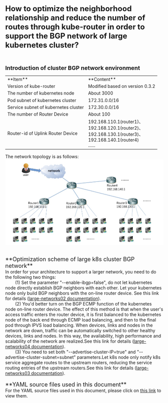 <font size="5">**How to optimize the neighborhood relationship and reduce the number of routes through kube-router in order to support the BGP network of large kubernetes cluster?**</font>
<br>
<br>
<br>

<font size="4">**Introduction of cluster BGP network environment**</font><br>
<table>
<tr><td>**Item**</td><td>**Content**</td></tr>
<tr><td>Version of kube-router</td><td>Modified based on version 0.3.2</td></tr>
<tr><td>The number of kubernetes node</td><td>About 3000</td></tr>
<tr><td>Pod subnet of kubernetes cluster</td><td>172.31.0.0/16</td></tr>
<tr><td>Service subnet of kubernetes cluster</td><td>172.30.0.0/16</td></tr>
<tr><td>The number of Router Device </td><td>About 100</td></tr>
<tr><td>Router-id of Uplink Router Device</td><td>192.168.110.1(router1)、<br>192.168.120.1(router2)、<br>192.168.130.1(router3)、<br>192.168.140.1(router4)<br>......</td></tr>
</table>

The network topology is as follows:
![avatar](../docs/img/large-networks01.jpg)

<br>
<font size="4">**Optimization scheme of large k8s cluster BGP network**</font><br>
In order for your architecture to support a larger network, you need to do the following two things:
<br>
&nbsp;&nbsp;&nbsp;&nbsp;&nbsp;&nbsp;&nbsp;&nbsp;(1) Set the parameter "--enable-ibgp=false", do not let kubernetes node directly establish BGP neighbors with each other. Let your kubernetes node only build BGP neighbors with the on-line router device. See this link for details (<a href="../docs/large-networks02.md">large-networks02 documentation</a>).
<br>
&nbsp;&nbsp;&nbsp;&nbsp;&nbsp;&nbsp;&nbsp;&nbsp;(2) You'd better turn on the BGP ECMP function of the kubernetes node on-line router device. The effect of this method is that when the user's access traffic enters the router device, it is first balanced to the kubernetes node of the back end through ECMP load balancing, and then to the final pod through IPVS load balancing. When devices, links and nodes in the network are down, traffic can be automatically switched to other healthy devices, links and nodes. In this way, the availability, high performance and scalability of the network are realized.See this link for details (<a href="../docs/large-networks04.md">large-networks04 documentation</a>).
<br>
&nbsp;&nbsp;&nbsp;&nbsp;&nbsp;&nbsp;&nbsp;&nbsp;(3) You need to set both "--advertise-cluster-IP=true" and "--advertise-cluster-subnet=subnet" parameters.Let k8s node only notify k8s service aggregate routes to the upstream routers, reducing the service routing entries of the upstream routers.See this link for details (<a href="../docs/large-networks03.md">large-networks03 documentation</a>).
<br>
<br>
<font size="4">**YAML source files used in this document**</font><br>
For the YAML source files used in this document, please click on <a href="../daemonset/kube-router-daemonset-advertise-cluster-subnet.yaml">this link</a> to view them.
<br>
<br>
<br>
